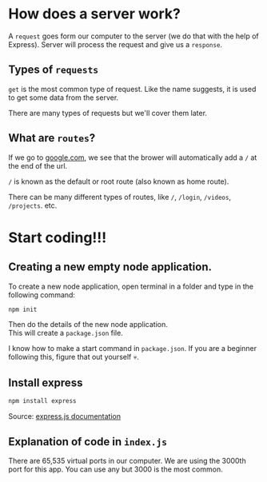 # How does a server work?
A ```request``` goes form our computer to the server (we do that with the help of Express). Server will process the request and give us a ```response```.

## Types of ```requests```
```get``` is the most common type of request. Like the name suggests, it is used to get some data from the server.

There are many types of requests but we'll cover them later.

## What are ```routes```?
If we go to <a href="https://google.com">google.com</a>, we see that the brower will automatically add a ```/``` at the end of the url.

```/``` is known as the default or root route (also known as home route).

There can be many different types of routes, like ```/```, ```/login```, ```/videos```, ```/projects```. etc.

# Start coding!!!
## Creating a new empty node application.
To create a new node application, open terminal in a folder and type in the following command:
```sh
npm init
```

Then do the details of the new node application.<br>This will create a ```package.json``` file.

I know how to make a start command in ```package.json```. If you are a beginner following this, figure that out yourself 💀.

## Install express
```sh
npm install express
```
Source: <a href="https://www.npmjs.com/package/express" target="_blank">
express.js documentation
</a>

## Explanation of code in ```index.js```
There are 65,535 virtual ports in our computer. We are using the 3000th port for this app. You can use any but 3000 is the most common.
